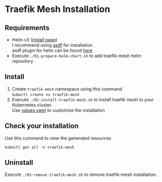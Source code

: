 # Traefik Mesh Installation

## Requirements

- Helm v3 ([install page](https://helm.sh/docs/intro/install/))
  <br>I recommend using [asdf](http://asdf-vm.com/guide/getting-started.html) for installation
  <br>asdf plugin for helm can be found [here](https://github.com/Antiarchitect/asdf-helm)
- Execute `./01-prepare-helm-chart.sh` to add traefik-mesh helm repository

## Install
1. Create `traefik-mesh` namespace using this command
   <br>`kubectl create ns traefik-mesh`
1. Execute `./02-install-traefik-mesh.sh` to install traefik mesh to your Kubernetes cluster.
   <br>Use [values.yaml](./values.yaml) to customize the installation

## Check your installation
Use this command to view the generated resources
```shell
kubectl get all -n traefik-mesh
```

## Uninstall
Execute `./03-remove-traefik-mesh.sh` to remove traefik-mesh installation.

